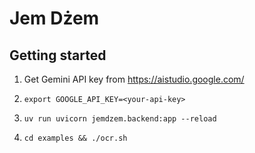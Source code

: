 # Jem Dżem

## Getting started

1. Get Gemini API key from https://aistudio.google.com/

2. `export GOOGLE_API_KEY=<your-api-key>`

3. `uv run uvicorn jemdzem.backend:app --reload`

4. `cd examples && ./ocr.sh`
